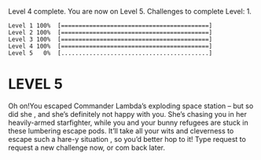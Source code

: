 Level 4 complete. You are now on Level 5. Challenges to complete Level: 1.
```
Level 1 100%  [==========================================]
Level 2 100%  [==========================================]
Level 3 100%  [==========================================]
Level 4 100%  [==========================================]
Level 5   0%  [..........................................]
```

LEVEL 5
=======

Oh on!You escaped Commander Lambda’s exploding space station – but so did she , and she’s definitely not happy with you. She’s chasing you in her heavily-armed starfighter, while you and your bunny refugees are stuck in these lumbering escape pods. It’ll take all your wits and cleverness to escape such a hare-y situation , so you’d better hop to it!
Type request to request a new challenge now, or com back later.
